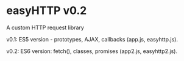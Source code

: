 # easyHTTP v0.2
A custom HTTP request library

v0.1: ES5 version - prototypes, AJAX, callbacks (app.js, easyhttp.js).

v0.2: ES6 version: fetch(), classes, promises (app2.js, easyhttp2.js).
